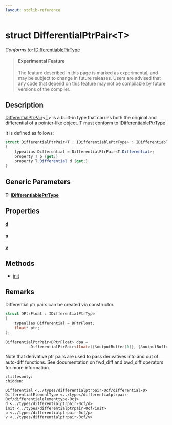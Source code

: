 ```yaml
---
layout: stdlib-reference
---
```


# struct DifferentialPtrPair\<T\>

*Conforms to:* [IDifferentiablePtrType](../../interfaces/idifferentiableptrtype-01fi/index.md)

> #### Experimental Feature
> The feature described in this page is marked as experimental, and may be subject to change in future releases.
> Users are advised that any code that depend on this feature may not be compilable by future versions of the compiler.

## Description

<span class='code'><a href="index.md" class="code_type">DifferentialPtrPair</a>&lt;<a href="index.md#typeparam-T" class="code_type">T</a>&gt;</span> is a built-in type that carries both the original and differential of a
pointer-like object.
<span class='code'><a href="index.md#typeparam-T" class="code_type">T</a></span> must conform to <span class='code'><a href="../../interfaces/idifferentiableptrtype-01fi/index.md" class="code_type">IDifferentiablePtrType</a></span>

It is defined as follows:
```csharp
struct DifferentialPtrPair<T : IDifferentiablePtrType> : IDifferentiablePtrType
{
    typealias Differential = DifferentialPtrPair<T.Differential>;
    property T p {get;}
    property T.Differential d {get;}
}
```

## Generic Parameters

####  <a id="typeparam-T"></a>T: [IDifferentiablePtrType](../../interfaces/idifferentiableptrtype-01fi/index.md)

## Properties

####  <a id="decl-d"></a>[d](d.md)
####  <a id="decl-p"></a>[p](p.md)
####  <a id="decl-v"></a>[v](v.md)

## Methods

* [init](init.md)

## Remarks


Differential ptr pairs can be created via constructor.
```csharp
struct DPtrFloat : IDifferentialPtrType 
{ 
    typealias Differential = DPtrFloat;
    float* ptr;
};

DifferentialPtrPair<DPtrFloat> dpa = 
           DifferentialPtrPair<float>({&outputBuffer[0]}, {&outputBuffer[1]});
```
Note that derivative ptr pairs are used to pass derivatives into and out of auto-diff functions.
See documentation on <span class='code'>fwd_diff</span> and <span class='code'>bwd_diff</span> operators for more information.




```{toctree}
:titlesonly:
:hidden:

Differential <../types/differentialptrpair-0cf/differential-0>
DifferentialElementType <../types/differentialptrpair-0cf/differentialelementtype-0cj>
d <../types/differentialptrpair-0cf/d>
init <../types/differentialptrpair-0cf/init>
p <../types/differentialptrpair-0cf/p>
v <../types/differentialptrpair-0cf/v>
```

<script>
// Fix .md links to .html when on ReadTheDocs
if (window.location.hostname.includes('readthedocs') || 
    window.location.hostname.includes('rtfd.io')) {
  document.addEventListener('DOMContentLoaded', function() {
    const links = document.querySelectorAll('a');
    links.forEach(link => {
      const href = link.getAttribute('href');
      if (href && href.includes('.md')) {
        // This regex will handle .md links with or without fragment identifiers or query parameters
        link.href = link.href.replace(/(.+)\.md(#[^?]*)?(\?.*)?$/, '$1.html$2$3');
      }
    });
  });
}
</script>
